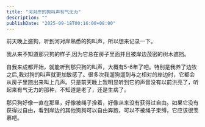```yaml
---
title: "河对岸的狗叫声有气无力"
description: ""
publishDate: "2025-09-18T00:16:00+08:00"
---
```


前天晚上遛狗，听到河对岸熟悉的狗叫声，所以想来记录一下。

我从来不知道那只狗的样子,因为它总在房子里面并且被岸边茂密的树木遮挡。

自我来成都开始，就能听到那只狗的叫声，大概有5-6年了吧。特别是我养了边牧之后,我对狗的叫声就更加敏感了。很多次我遛狗遛到与之相对的岸边时，它都会从房子里跑出来叫上几声。只是前天晚上我明显听到它的声音没有以前洪亮了，听起来有气无力的那种，不知道是老了，还是生病了。

那只狗好像一直在那里，好像被绳子拴着，好像从来没有获得过自由。如果它没有获得过自由，看到岸边的其他狗狗可以自由奔跑，可以不被绳子束缚，它应该很羡慕吧。



